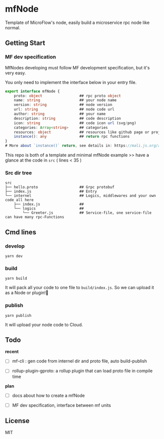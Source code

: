  # mfNode

Template of MicroFlow's node, easily build a microservice rpc node like normal.

## Getting Start
### MF dev specification

MfNodes developing must follow MF development specification, but it's very easy.

You only need to implement  the interface below in your entry file.

```typescript
export interface mfNode {
    proto: object                 ## rpc proto object
    name: string                  ## your node name
    version: string               ## node version
    url: string                   ## node code url
    author: string                ## your name
    description: string           ## code description
    icon: string                  ## code icon url (svg/png)
    categories: Array<string>     ## categories
    resources: object             ## resources like github page or project website
    instance(): any               ## return rpc functions
}
# More about `instance()` return, see details in: https://mali.js.org/api/#mali-%E2%87%90-emitter
```

This repo is both of a template and minimal mfNode example >> have a glance at the code in `src` ( lines < 35 )

### Src dir tree

```
src
├── hello.proto                   ## Grpc protobuf
├── index.js                      ## Entry
└── internel                      ## Logics, middlewares and your own code all here
    ├── index.js                  ## 
    └── logics                    ## 
        └── Greeter.js            ## Service-file, one service-file can have many rpc-Functions
```

## Cmd lines

### develop

`yarn dev`

### build

`yarn build`

It will pack all your code to one file to `build/index.js`. So we can upload it as a Node or plugin!🥳

### publish

`yarn publish`

It will upload your node code to Cloud.

## Todo

**recent**

- [ ] mf-cli : gen code from internel dir and proto file, auto build-publish

- [ ] rollup-plugin-gproto: a rollup plugin that can load proto file in compile time

**plan**

- [ ] docs about how to create a mfNode

- [ ] MF dev specification, interface between mf units

## License

MIT
